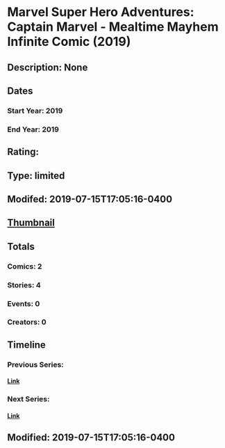 # Marvel Super Hero Adventures: Captain Marvel - Mealtime Mayhem Infinite Comic (2019)
## Description: None
## Dates
### Start Year: 2019
### End Year: 2019
## Rating: 
## Type: limited
## Modifed: 2019-07-15T17:05:16-0400
## [Thumbnail](http://i.annihil.us/u/prod/marvel/i/mg/b/40/image_not_available.jpg)
## Totals
### Comics: 2
### Stories: 4
### Events: 0
### Creators: 0
## Timeline
### Previous Series: 
#### [Link]()
### Next Series: 
#### [Link]()
## Modified: 2019-07-15T17:05:16-0400